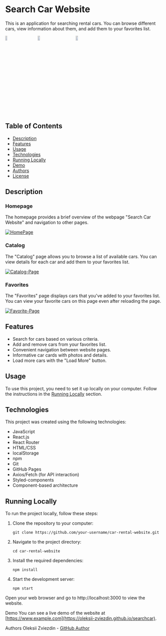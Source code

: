 # Search Car Website

This is an application for searching rental cars. You can browse different cars, view information about them, and add them to your favorites list.

<ul style="list-style: none; display: flex; padding: 0;">
  <li style="margin-right: 10px;">
    <a href="https://ibb.co/QHQPvyS">
      <img src="https://i.ibb.co/t2KqpVj/HomePage.png" alt="HomePage" style="width: 25%;" border="0">
    </a>
  </li>
  <li style="margin-right: 10px;">
    <a href="https://ibb.co/3rXF89S">
      <img src="https://i.ibb.co/JBLpbwr/Catalog-Page.png" alt="Catalog-Page" style="width: 25%;" border="0">
    </a>
  </li>
  <li>
    <a href="https://ibb.co/HhkYJjW">
      <img src="https://i.ibb.co/DrSkqZx/Favorite-Page.png" alt="Favorite-Page" style="width: 25%;" border="0">
    </a>
  </li>
</ul>

## Table of Contents

- [Description](#Description)
- [Features](#Features)
- [Usage](#Usage)
- [Technologies](#Technologies)
- [Running Locally](#Running-Locally)
- [Demo](#Demo)
- [Authors](#Authors)
- [License](#License)

## Description

### Homepage

The homepage provides a brief overview of the webpage "Search Car Website" and navigation to other pages.

<div>
  <a href="https://ibb.co/QHQPvyS"><img src="https://i.ibb.co/t2KqpVj/HomePage.png" alt="HomePage" border="0"></a>
</div>

### Catalog

The "Catalog" page allows you to browse a list of available cars. You can view details for each car and add them to your favorites list.

<div>
 <a href="https://ibb.co/3rXF89S"><img src="https://i.ibb.co/JBLpbwr/Catalog-Page.png" alt="Catalog-Page" border="0"></a>
</div>


### Favorites

The "Favorites" page displays cars that you've added to your favorites list. You can view your favorite cars on this page even after reloading the page.

<div>
  <a href="https://ibb.co/HhkYJjW"><img src="https://i.ibb.co/DrSkqZx/Favorite-Page.png" alt="Favorite-Page" border="0"></a>
</div>

## Features

- Search for cars based on various criteria.
- Add and remove cars from your favorites list.
- Convenient navigation between website pages.
- Informative car cards with photos and details.
- Load more cars with the "Load More" button.

## Usage

To use this project, you need to set it up locally on your computer. Follow the instructions in the [Running Locally](#Running-Locally) section.

## Technologies

This project was created using the following technologies:

- JavaScript
- React.js
- React Router
- HTML/CSS
- localStorage
- npm
- Git
- GitHub Pages
- Axios/Fetch (for API interaction)
- Styled-components
- Component-based architecture

## Running Locally

To run the project locally, follow these steps:

1. Clone the repository to your computer:

   ```shell
   git clone https://github.com/your-username/car-rental-website.git

2. Navigate to the project directory:

   ```shell
   cd car-rental-website

2. Install the required dependencies:

   ```shell
   npm install
   
3. Start the development server:

   ```shell
   npm start

Open your web browser and go to http://localhost:3000 to view the website.

Demo
You can see a live demo of the website at [https://www.example.com](https://oleksii-zviezdin.github.io/searchcar).

Authors
Oleksii Zviezdin - <a href="https://github.com/oleksii-zviezdin">GitHub Author</a>

